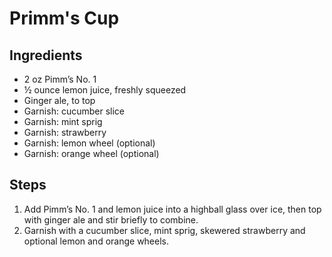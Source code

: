 # Primm's Cup

## Ingredients
- 2 oz Pimm’s No. 1
- &frac12; ounce lemon juice, freshly squeezed
- Ginger ale, to top
- Garnish: cucumber slice
- Garnish: mint sprig
- Garnish: strawberry
- Garnish: lemon wheel (optional)
- Garnish: orange wheel (optional)

## Steps

1. Add Pimm’s No. 1 and lemon juice into a highball glass over ice, then top with ginger ale and stir briefly to combine.
2. Garnish with a cucumber slice, mint sprig, skewered strawberry and optional lemon and orange wheels.
